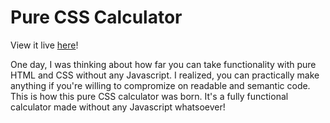 # Pure CSS Calculator

View it live [here](https://vrugtehagel.nl/pure-css-calculator)!

One day, I was thinking about how far you can take functionality with pure HTML and CSS without any Javascript. I realized, you can practically make anything if you're willing to compromize on readable and semantic code. This is how this pure CSS calculator was born. It's a fully functional calculator made without any Javascript whatsoever!

